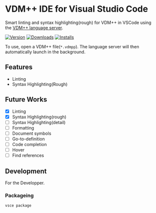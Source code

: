 # VDM++ IDE for Visual Studio Code
Smart linting and syntax highlighting(rough) for VDM++ in VSCode using the [VDM++ language server](https://github.com/korosuke613/vdmpp-language-server).

[![Version](https://img.shields.io/visual-studio-marketplace/v/korosuke613.vdmpp-extension)](https://marketplace.visualstudio.com/items?itemName=korosuke613.vdmpp-extension)
[![Downloads](https://img.shields.io/visual-studio-marketplace/d/korosuke613.vdmpp-extension)](https://marketplace.visualstudio.com/items?itemName=korosuke613.vdmpp-extension)
[![Installs](https://img.shields.io/visual-studio-marketplace/i/korosuke613.vdmpp-extension)](https://marketplace.visualstudio.com/items?itemName=korosuke613.vdmpp-extension)

To use, open a VDM++ file(`*.vdmpp`).
The language server will then automatically launch in the background.

## Features
* Linting
* Syntax Highlighting(Rough)

## Future Works
- [x] Linting
- [x] Syntax Highlighting(rough)
- [ ] Syntax Highlighting(detail)
- [ ] Formatting
- [ ] Document symbols
- [ ] Go-to-definition
- [ ] Code completion
- [ ] Hover
- [ ] Find references

## Development
For the Developper.

### Packageing

```bash
vsce package
```

